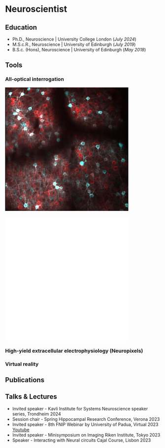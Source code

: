 # Neuroscientist 

## Education
- Ph.D., Neuroscience | University College London (_July 2024_)								       		
- M.S.c.R., Neuroscience | University of Edinburgh (_July 2019_)	 			        		
- B.S.c. (Hons), Neuroscience | University of Edinburgh (_May 2018_)

## Tools
### All-optical interrogation
<div style="display:flex;gap:20px;align-items:center;flex-wrap:wrap">
  <img src="assets/CTX.jpg" alt="Cortex" width="400" height="400">
  <iframe src="assets/ao-video.html"
          width="400" height="400" style="border:0"
          title="ao ideo"></iframe>
</div>

### High-yield extracellular electrophysiology (Neuropixels)

### Virtual reality 

## Publications 

## Talks & Lectures
- Invited speaker - Kavli Institute for Systems Neuroscience speaker series, Trondheim 2024
- Session chair - Spring Hippocampal Research Conference, Verona 2023
- Invited speaker  - 8th FNIP Webinar by University of Padua, Virtual 2023 [Youtube](https://www.youtube.com/watch?v=FCxVaeMQ9bs&ab_channel=FNIP)
- Invited speaker - Minisymposium on Imaging Riken Institute, Tokyo 2023
- Speaker - Interacting with Neural circuits Cajal Course, Lisbon 2023
